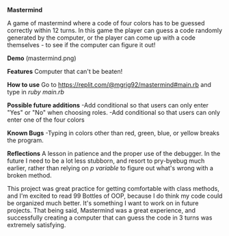 **Mastermind**

A game of mastermind where a code of four colors has to be guessed correctly within 12 turns. In this game the player can guess a code randomly generated by the computer, or the player can come up with a code themselves - to see if the computer can figure it out!

**Demo**
(mastermind.png)

**Features**
Computer that can't be beaten!

**How to use**
Go to https://replit.com/@mgrig92/mastermind#main.rb and type in *ruby main.rb*

**Possible future additions**
-Add conditional so that users can only enter "Yes" or "No" when choosing roles.
-Add conditional so that users can only enter one of the four colors

**Known Bugs**
-Typing in colors other than red, green, blue, or yellow breaks the program.

**Reflections**
A lesson in patience and the proper use of the debugger. In the future I need to be a lot less stubborn, and resort to pry-byebug much earlier, rather than relying on *p variable* to figure out what's wrong with a broken method. 

This project was great practice for getting comfortable with class methods, and I'm excited to read 99 Bottles of OOP, because I do think my code could be organized much better. It's something I want to work on in future projects. That being said, Mastermind was a great experience, and successfully creating a computer that can guess the code in 3 turns was extremely satisfying. 
